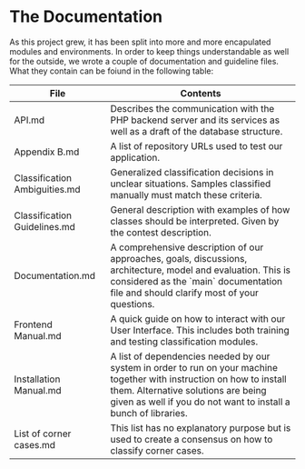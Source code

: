 # The Documentation

As this project grew, it has been split into more and more encapulated modules and environments. In order to keep things understandable as well for the outside, we wrote a couple of documentation and guideline files. What they contain can be foiund in the following table:

<table>
<thead>
  <tr><th>File</th><th>Contents</th></tr>
</thead>
<tbody>
<tr>
	<td>API.md</td>
	<td>Describes the communication with the PHP backend server and its services as well as a draft of the database structure.</td>
</tr>
<tr>
	<td>Appendix B.md</td>
	<td>A list of repository URLs used to test our application.</td>
</tr>
<tr>
	<td>Classification Ambiguities.md</td>
	<td>Generalized classification decisions in unclear situations. Samples classified manually must match these criteria.</td>
</tr>
<tr>
	<td>Classification Guidelines.md</td>
	<td>General description with examples of how classes should be interpreted. Given by the contest description.</td>
</tr>
<tr>
	<td>Documentation.md</td>
	<td>A comprehensive description of our approaches, goals, discussions, architecture, model and evaluation. This is considered as the `main` documentation file and should clarify most of your questions.</td>
</tr>
<tr>
	<td>Frontend Manual.md</td>
	<td>A quick guide on how to interact with our User Interface. This includes both training and testing classification modules.</td>
</tr>
<tr>
	<td>Installation Manual.md</td>
	<td>A list of dependencies needed by our system in order to run on your machine together with instruction on how to install them. Alternative solutions are being given as well if you do not want to install a bunch of libraries.</td>
</tr>
<tr>
	<td>List of corner cases.md</td>
	<td>This list has no explanatory purpose but is used to create a consensus on how to classify corner cases.</td>
</tr>
</tbody>
</table>


